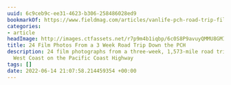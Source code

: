 ```yaml
---
uuid: 6c9ceb9c-ee31-4623-b306-258486028ed9
bookmarkOf: https://www.fieldmag.com/articles/vanlife-pch-road-trip-film
categories:
- article
headImage: http://images.ctfassets.net/r7p9m4b1iqbp/6c0S8P9avuyQMMU8GMIUsQ/3080d22133aafeef219dadcb948d59a7/Noah-PCH-roadtrip-10.jpg?w=1000
title: 24 Film Photos From a 3 Week Road Trip Down the PCH
description: 24 film photographs from a three-week, 1,573-mile road trip along the
  West Coast on the Pacific Coast Highway
tags: []
date: 2022-06-14 21:07:58.214459354 +00:00
---
```

